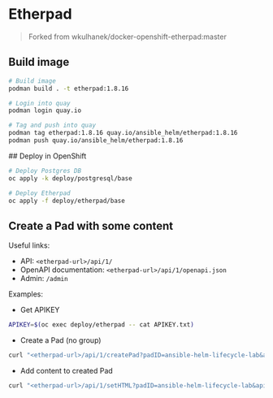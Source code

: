 # Etherpad

> Forked from wkulhanek/docker-openshift-etherpad:master

## Build image

```sh
# Build image
podman build . -t etherpad:1.8.16

# Login into quay
podman login quay.io

# Tag and push into quay
podman tag etherpad:1.8.16 quay.io/ansible_helm/etherpad:1.8.16
podman push quay.io/ansible_helm/etherpad:1.8.16
```

## Deploy in OpenShift

```sh
# Deploy Postgres DB
oc apply -k deploy/postgresql/base

# Deploy Etherpad
oc apply -f deploy/etherpad/base
```

## Create a Pad with some content

Useful links:
- API: `<etherpad-url>/api/1/`
- OpenAPI documentation: `<etherpad-url>/api/1/openapi.json`
- Admin: `/admin`

Examples:
- Get APIKEY
```sh
APIKEY=$(oc exec deploy/etherpad -- cat APIKEY.txt)
```

- Create a Pad (no group)
```sh
curl "<etherpad-url>/api/1/createPad?padID=ansible-helm-lifecycle-lab&apikey=$APIKEY"
```

- Add content to created Pad
```sh
curl "<etherpad-url>/api/1/setHTML?padID=ansible-helm-lifecycle-lab&apikey=$APIKEY" --data-urlencode 'html=<!DOCTYPE HTML><html><body><strong><span class="font-size:20">Welcome to Ansible Helm Lifecycle lab!!</span></strong><br><br><strong>Lab instructions:</strong> <a href="https://clbartolome.github.io/ansible-helm-lifecycle-guide/ansible-helm-lifecycle/index.html" >https://clbartolome.github.io/ansible-helm-lifecycle-guide/ansible-helm-lifecycle/index.html</a><br><br><span class="font-size:18"><u>Useful links:</u></span><br><ul class="bullet"><li>Openshift:<a href="http://openshiftconsole.com" >http://openshiftconsole.com</a></li><li>AAP: <a href="http://automationplatform.com" >http://automationplatform.com</a></li><li>Gitea: <a href="http://gitea.com" >http://gitea.com</a></li><li>ArgoCD: <a href="http://argo.com" >http://argo,com</a></li><li>Nexus: <a href="http://nexus.com" >http://nexus.com</a></li><li>Dev Spaces: <a href="http://devspaces.com" >http://devspaces.com</a></ul><br><span class="font-size:18"><u>Users Pool:</u></span><br>Note: user and password are the same<br><ul class="bullet"><li>user1:</li><li>user2:</li><li>user3:</li><li>user4:</li><li>user5:</ul></body></html>'
```
